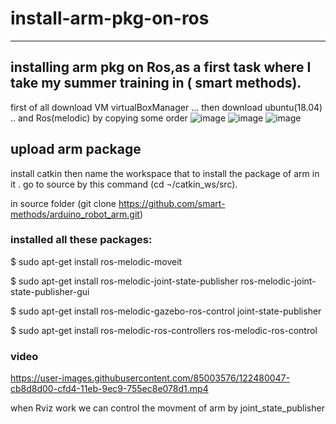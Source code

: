 # install-arm-pkg-on-ros

---
installing arm pkg on Ros,as a first task where I take my summer training in  ( smart methods).
---
first of all download VM virtualBoxManager ...
then download ubuntu(18.04) ..
and  Ros(melodic) by copying some  order
![image](https://user-images.githubusercontent.com/85003576/122482971-4016fa80-cfda-11eb-9b06-ffa5f0fefb5c.png)
![image](https://user-images.githubusercontent.com/85003576/122482929-2bd2fd80-cfda-11eb-82c8-78ce206c2c3e.png)
![image](https://user-images.githubusercontent.com/85003576/122482999-4dcc8000-cfda-11eb-8d1c-14ce75c5be5f.png)
##  upload arm package 

install catkin then  name the workspace that to install the package of arm in it .
go to source by this command (cd ¬/catkin_ws/src).

in source folder (git clone https://github.com/smart-methods/arduino_robot_arm.git)

###  installed all these packages:
$ sudo apt-get install ros-melodic-moveit

$ sudo apt-get install ros-melodic-joint-state-publisher ros-melodic-joint-state-publisher-gui

$ sudo apt-get install ros-melodic-gazebo-ros-control joint-state-publisher

$ sudo apt-get install ros-melodic-ros-controllers ros-melodic-ros-control

### video

https://user-images.githubusercontent.com/85003576/122480047-cb8d8d00-cfd4-11eb-9ec9-755ec8e078d1.mp4

when Rviz work we can control the movment of arm by joint_state_publisher

